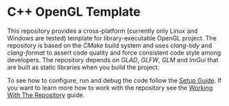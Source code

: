 # C++ OpenGL Template

This repository provides a cross-platform (currently only Linux and Windows are tested) template for library-executable
OpenGL project. The repository is based on the *CMake* build system and uses *clang-tidy* and
*clang-format* to assert code quality and force consistent code style among developers. The repository depends on
*GLAD*, *GLFW*, *GLM* and *ImGui* that are built as static libraries when you build the
project.

To see how to configure, run and debug the code follow the [Setup Guide](docs/dev/SetupGuide.md). If you want to learn
more how to work with the repository see the [Working With The Repository](docs/dev/WorkingWithTheRepository.md)
guide.


